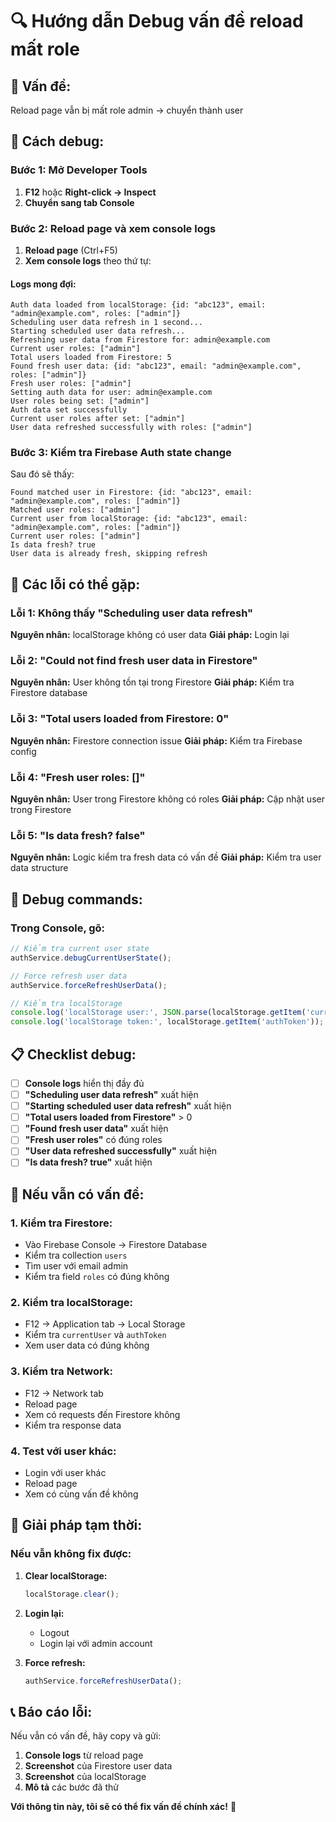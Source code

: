 # 🔍 Hướng dẫn Debug vấn đề reload mất role

## 🎯 **Vấn đề:**
Reload page vẫn bị mất role admin → chuyển thành user

## 🔧 **Cách debug:**

### **Bước 1: Mở Developer Tools**
1. **F12** hoặc **Right-click → Inspect**
2. **Chuyển sang tab Console**

### **Bước 2: Reload page và xem console logs**
1. **Reload page** (Ctrl+F5)
2. **Xem console logs** theo thứ tự:

#### **Logs mong đợi:**
```
Auth data loaded from localStorage: {id: "abc123", email: "admin@example.com", roles: ["admin"]}
Scheduling user data refresh in 1 second...
Starting scheduled user data refresh...
Refreshing user data from Firestore for: admin@example.com
Current user roles: ["admin"]
Total users loaded from Firestore: 5
Found fresh user data: {id: "abc123", email: "admin@example.com", roles: ["admin"]}
Fresh user roles: ["admin"]
Setting auth data for user: admin@example.com
User roles being set: ["admin"]
Auth data set successfully
Current user roles after set: ["admin"]
User data refreshed successfully with roles: ["admin"]
```

### **Bước 3: Kiểm tra Firebase Auth state change**
Sau đó sẽ thấy:
```
Found matched user in Firestore: {id: "abc123", email: "admin@example.com", roles: ["admin"]}
Matched user roles: ["admin"]
Current user from localStorage: {id: "abc123", email: "admin@example.com", roles: ["admin"]}
Current user roles: ["admin"]
Is data fresh? true
User data is already fresh, skipping refresh
```

## 🚨 **Các lỗi có thể gặp:**

### **Lỗi 1: Không thấy "Scheduling user data refresh"**
**Nguyên nhân:** localStorage không có user data
**Giải pháp:** Login lại

### **Lỗi 2: "Could not find fresh user data in Firestore"**
**Nguyên nhân:** User không tồn tại trong Firestore
**Giải pháp:** Kiểm tra Firestore database

### **Lỗi 3: "Total users loaded from Firestore: 0"**
**Nguyên nhân:** Firestore connection issue
**Giải pháp:** Kiểm tra Firebase config

### **Lỗi 4: "Fresh user roles: []"**
**Nguyên nhân:** User trong Firestore không có roles
**Giải pháp:** Cập nhật user trong Firestore

### **Lỗi 5: "Is data fresh? false"**
**Nguyên nhân:** Logic kiểm tra fresh data có vấn đề
**Giải pháp:** Kiểm tra user data structure

## 🔧 **Debug commands:**

### **Trong Console, gõ:**
```javascript
// Kiểm tra current user state
authService.debugCurrentUserState();

// Force refresh user data
authService.forceRefreshUserData();

// Kiểm tra localStorage
console.log('localStorage user:', JSON.parse(localStorage.getItem('currentUser')));
console.log('localStorage token:', localStorage.getItem('authToken'));
```

## 📋 **Checklist debug:**

- [ ] **Console logs** hiển thị đầy đủ
- [ ] **"Scheduling user data refresh"** xuất hiện
- [ ] **"Starting scheduled user data refresh"** xuất hiện
- [ ] **"Total users loaded from Firestore"** > 0
- [ ] **"Found fresh user data"** xuất hiện
- [ ] **"Fresh user roles"** có đúng roles
- [ ] **"User data refreshed successfully"** xuất hiện
- [ ] **"Is data fresh? true"** xuất hiện

## 🎯 **Nếu vẫn có vấn đề:**

### **1. Kiểm tra Firestore:**
- Vào Firebase Console → Firestore Database
- Kiểm tra collection `users`
- Tìm user với email admin
- Kiểm tra field `roles` có đúng không

### **2. Kiểm tra localStorage:**
- F12 → Application tab → Local Storage
- Kiểm tra `currentUser` và `authToken`
- Xem user data có đúng không

### **3. Kiểm tra Network:**
- F12 → Network tab
- Reload page
- Xem có requests đến Firestore không
- Kiểm tra response data

### **4. Test với user khác:**
- Login với user khác
- Reload page
- Xem có cùng vấn đề không

## 🚀 **Giải pháp tạm thời:**

### **Nếu vẫn không fix được:**
1. **Clear localStorage:**
   ```javascript
   localStorage.clear();
   ```

2. **Login lại:**
   - Logout
   - Login lại với admin account

3. **Force refresh:**
   ```javascript
   authService.forceRefreshUserData();
   ```

## 📞 **Báo cáo lỗi:**

Nếu vẫn có vấn đề, hãy copy và gửi:
1. **Console logs** từ reload page
2. **Screenshot** của Firestore user data
3. **Screenshot** của localStorage
4. **Mô tả** các bước đã thử

**Với thông tin này, tôi sẽ có thể fix vấn đề chính xác!** 🔧

